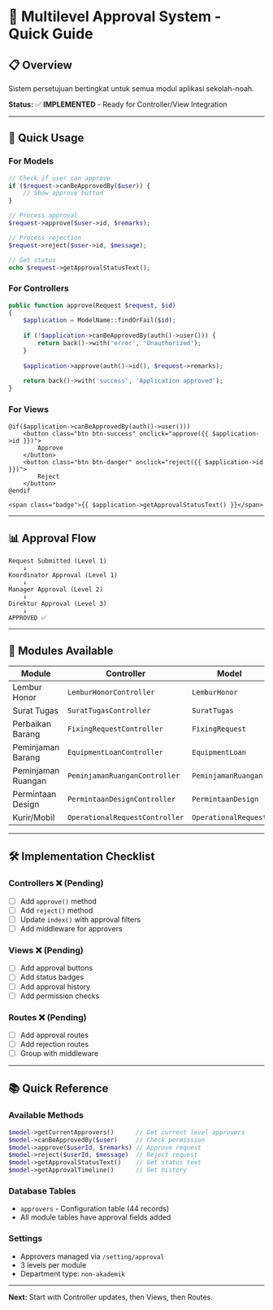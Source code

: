 # 🚀 Multilevel Approval System - Quick Guide

## 📋 Overview
Sistem persetujuan bertingkat untuk semua modul aplikasi sekolah-noah.

**Status:** ✅ **IMPLEMENTED** - Ready for Controller/View Integration

---

## 🎯 Quick Usage

### For Models
```php
// Check if user can approve
if ($request->canBeApprovedBy($user)) {
    // Show approve button
}

// Process approval
$request->approve($user->id, $remarks);

// Process rejection  
$request->reject($user->id, $message);

// Get status
echo $request->getApprovalStatusText();
```

### For Controllers
```php
public function approve(Request $request, $id)
{
    $application = ModelName::findOrFail($id);
    
    if (!$application->canBeApprovedBy(auth()->user())) {
        return back()->with('error', 'Unauthorized');
    }
    
    $application->approve(auth()->id(), $request->remarks);
    
    return back()->with('success', 'Application approved');
}
```

### For Views
```blade
@if($application->canBeApprovedBy(auth()->user()))
    <button class="btn btn-success" onclick="approve({{ $application->id }})">
        Approve
    </button>
    <button class="btn btn-danger" onclick="reject({{ $application->id }})">
        Reject  
    </button>
@endif

<span class="badge">{{ $application->getApprovalStatusText() }}</span>
```

---

## 📊 Approval Flow

```
Request Submitted (Level 1) 
    ↓
Koordinator Approval (Level 1)
    ↓
Manager Approval (Level 2)  
    ↓
Direktur Approval (Level 3)
    ↓
APPROVED ✅
```

---

## 🔧 Modules Available

| Module | Controller | Model |
|--------|------------|-------|
| Lembur Honor | `LemburHonorController` | `LemburHonor` |
| Surat Tugas | `SuratTugasController` | `SuratTugas` |
| Perbaikan Barang | `FixingRequestController` | `FixingRequest` |
| Peminjaman Barang | `EquipmentLoanController` | `EquipmentLoan` |
| Peminjaman Ruangan | `PeminjamanRuanganController` | `PeminjamanRuangan` |
| Permintaan Design | `PermintaanDesignController` | `PermintaanDesign` |
| Kurir/Mobil | `OperationalRequestController` | `OperationalRequest` |

---

## 🛠️ Implementation Checklist

### Controllers ❌ (Pending)
- [ ] Add `approve()` method
- [ ] Add `reject()` method  
- [ ] Update `index()` with approval filters
- [ ] Add middleware for approvers

### Views ❌ (Pending)
- [ ] Add approval buttons
- [ ] Add status badges
- [ ] Add approval history
- [ ] Add permission checks

### Routes ❌ (Pending)
- [ ] Add approval routes
- [ ] Add rejection routes
- [ ] Group with middleware

---

## 📚 Quick Reference

### Available Methods
```php
$model->getCurrentApprovers()      // Get current level approvers
$model->canBeApprovedBy($user)     // Check permission
$model->approve($userId, $remarks) // Approve request
$model->reject($userId, $message)  // Reject request
$model->getApprovalStatusText()    // Get status text
$model->getApprovalTimeline()      // Get history
```

### Database Tables
- `approvers` - Configuration table (44 records)
- All module tables have approval fields added

### Settings
- Approvers managed via `/setting/approval`
- 3 levels per module
- Department type: `non-akademik`

---

**Next:** Start with Controller updates, then Views, then Routes. 